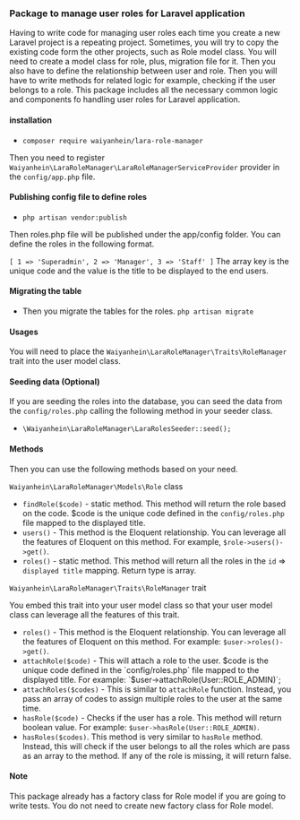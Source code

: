 ### Package to manage user roles for Laravel application

Having to write code for managing user roles each time you create a new Laravel project is  a repeating project. Sometimes, you will try to copy the existing code form the other projects, such as Role model class.
You will need to create a model class for role, plus, migration file for it. Then you also have to define the relationship between user and role. Then you will have to write methods for related logic for example, checking if the user belongs to a role. This package includes all the necessary common logic and components fo handling user roles for Laravel application.


#### installation

- `composer require waiyanhein/lara-role-manager`

Then you need to register `Waiyanhein\LaraRoleManager\LaraRoleManagerServiceProvider` provider in the `config/app.php` file.

#### Publishing config file to define roles

-  `php artisan vendor:publish`

Then roles.php file will be published under the app/config folder. You can define the roles in the following format.

`
[
   1 => 'Superadmin',
   2 => 'Manager',
   3 => 'Staff'
]
`
The array key is the unique code and the value is the title to be displayed to the end users.

#### Migrating the table
- Then you migrate the tables for the roles. `php artisan migrate`

#### Usages

You will need to place the `Waiyanhein\LaraRoleManager\Traits\RoleManager` trait into the user model class.

#### Seeding data (Optional)
If you are seeding the roles into the database, you can seed the data from the `config/roles.php` calling the following method in your seeder class.
- `\Waiyanhein\LaraRoleManager\LaraRolesSeeder::seed();`

#### Methods
Then you can use the following methods based on your need.

`Waiyanhein\LaraRoleManager\Models\Role` class

- `findRole($code)` - static method. This method will return the role based on the code. $code is the unique code defined in the `config/roles.php` file mapped to the displayed title.
- `users()` - This method is the Eloquent relationship. You can leverage all the features of Eloquent on this method. For example, `$role->users()->get()`.
- `roles()` - static method. This method will return all the roles in the `id` => `displayed title` mapping. Return type is array.

`Waiyanhein\LaraRoleManager\Traits\RoleManager` trait

You embed this trait into your user model class so that your user model class can leverage all the features of this trait.

- `roles()` - This method is the Eloquent relationship. You can leverage all the features of Eloquent on this method. For example: `$user->roles()->get()`.
- `attachRole($code)` - This will attach a role to the user. $code is the unique code defined in the `config/roles.php` file mapped to the displayed title. For example: `$user->attachRole(User::ROLE_ADMIN)`;
- `attachRoles($codes)` - This is similar to `attachRole` function. Instead, you pass an array of codes to assign multiple roles to the user at the same time.
- `hasRole($code)` - Checks if the user has a role. This method will return boolean value. For example: `$user->hasRole(User::ROLE_ADMIN)`.
- `hasRoles($codes)`. This method is very similar to `hasRole` method. Instead, this will check if the user belongs to all the roles which are pass as an array to the method. If any of the role is missing, it will return false.

#### Note
This package already has a factory class for Role model if you are going to write tests. You do not need to create new factory class for Role model.
